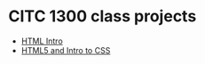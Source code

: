 # CITC 1300 class projects

<ul>
<li><a href="html_intro/index.html" target="_blank">HTML Intro</a></li>
<li><a href="html5_css" target="_blank">HTML5 and Intro to CSS</a></li>
</ul>